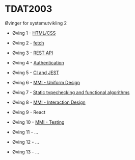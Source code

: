 # TDAT2003
Øvinger for systemutvikling 2

* Øving 1 - [HTML/CSS](/oving1)

* Øving 2 - [fetch](/oving2)

* Øving 3 - [REST API](/oving3)

* Øving 4 - [Authentication](/oving4)

* Øving 5 - [CI and JEST](/oving5)

* Øving 6 - [MMI - Uniform Design](/oving6)

* Øving 7 - [Static typechecking and functional algorithms](/oving7)

* Øving 8 - [MMI - Interaction Design](/oving8)

* Øving 9 - React

* Øving 10 - [MMI - Testing](/oving10)

* Øving 11 - ...

* Øving 12 - ...

* Øving 13 - ...

